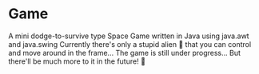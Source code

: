 # Game
A mini dodge-to-survive type Space Game written in Java using java.awt and java.swing
Currently there's only a stupid alien 👾 that you can control and move around in the frame...
The game is still under progress...
But there'll be much more to it in the future! 👾
